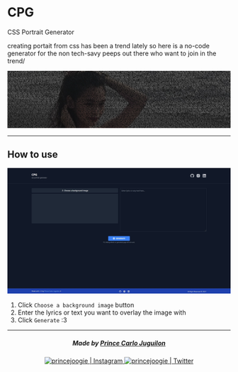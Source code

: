 # CPG
CSS Portrait Generator

creating portait from css has been a trend lately so here is a no-code generator for the non tech-savy peeps out there who want to join in the trend/

<img src="./assets/banner.jpg" />

---

## How to use

<img src="./assets/demo1.jpg" />

1. Click `Choose a background image` button
2. Enter the lyrics or text you want to overlay the image with
3. Click `Generate` :3

---

<div align="center">
   <div align="center">
      <h5>Made by <a href="https://princecaarlo.tech">Prince Carlo Juguilon</a></h5>
   </div>
   
   <a target="_blank" href="https://www.instagram.com/princecaarlo/">
     <img src="https://raw.githubusercontent.com/princejoogie/princejoogie/master/assets/instagram.svg" alt="princejoogie | Instagram" />
   </a>
   <a target="_blank" href="https://twitter.com/princecaarlo/">
     <img src="https://raw.githubusercontent.com/princejoogie/princejoogie/master/assets/twitter.svg" alt="princejoogie | Twitter" />
   </a>
</div>



